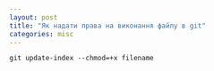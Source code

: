 ```yaml
---
layout: post
title: "Як надати права на виконання файлу в git"
categories: misc
---
```


```shell
git update-index --chmod=+x filename
```
